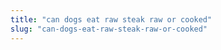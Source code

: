 ```yaml
---
title: "can dogs eat raw steak raw or cooked"
slug: "can-dogs-eat-raw-steak-raw-or-cooked"
---
```



